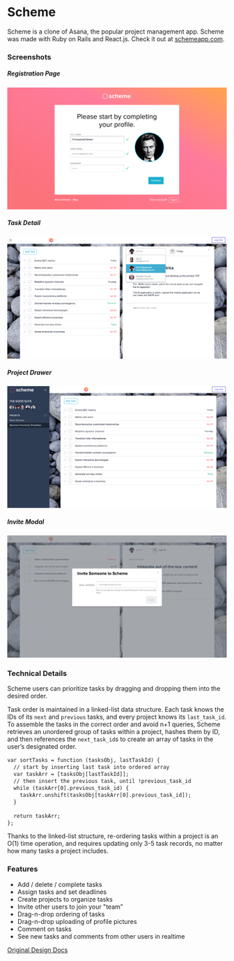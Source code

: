 # Scheme
Scheme is a clone of Asana, the popular project management app. Scheme was made with Ruby on Rails and React.js. Check it out at [schemeapp.com](http://www.schemeapp.com/).

### Screenshots
##### Registration Page
![registration_page]
##### Task Detail
![task_detail]
##### Project Drawer
![project_drawer]
##### Invite Modal
![invite_modal]

[registration_page]: ./docs/screenshots/registration_page.png
[task_detail]: ./docs/screenshots/task_detail.png
[project_drawer]: ./docs/screenshots/project_drawer.png
[invite_modal]: ./docs/screenshots/invite_modal.png

### Technical Details
Scheme users can prioritize tasks by dragging and dropping them into the desired order.

Task order is maintained in a linked-list data structure. Each task knows the IDs of its `next` and `previous` tasks, and every project knows its `last_task_id`. To assemble the tasks in the correct order and avoid n+1 queries, Scheme retrieves an unordered group of tasks within a project, hashes them by ID, and then references the `next_task_id`s to create an array of tasks in the user’s designated order.

```
var sortTasks = function (tasksObj, lastTaskId) {
  // start by inserting last task into ordered array
  var taskArr = [tasksObj[lastTaskId]];
  // then insert the previous task, until !previous_task_id
  while (taskArr[0].previous_task_id) {
    taskArr.unshift(tasksObj[taskArr[0].previous_task_id]);
  }

  return taskArr;
};
```

Thanks to the linked-list structure, re-ordering tasks within a project is an O(1) time operation, and requires updating only 3-5 task records, no matter how many tasks a project includes.

### Features
* Add / delete / complete tasks
* Assign tasks and set deadlines
* Create projects to organize tasks
* Invite other users to join your "team"
* Drag-n-drop ordering of tasks
* Drag-n-drop uploading of profile pictures
* Comment on tasks
* See new tasks and comments from other users in realtime

[Original Design Docs](./README_v0.md)
